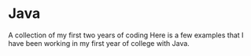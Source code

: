 # Java
A collection of my first two years of coding
Here is a few examples that I have been working in my first year of college with Java.
